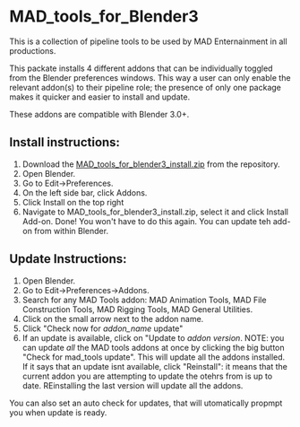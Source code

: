# MAD_tools_for_Blender3

This is a collection of pipeline tools to be used by MAD Enternainment in all productions.

This packate installs 4 different addons that can be individually toggled from the Blender preferences windows. This way a user can only enable the relevant addon(s) to their pipeline role; the presence of only one package makes it quicker and easier to install and update.

These addons are compatible with Blender 3.0+.

## Install instructions:
1. Download the [MAD_tools_for_blender3_install.zip](https://github.com/Betti83771/MAD_tools_for_Blender3/raw/main/MAD_tools_for_Blender3_install.zip) from the repository.
2. Open Blender.
3. Go to Edit->Preferences.
4. On the left side bar, click Addons.
5. Click Install on the top right
6. Navigate to MAD_tools_for_blender3_install.zip, select it and click Install Add-on.
Done! You won't have to do this again. You can update teh add-on from within Blender.

## Update Instructions:

1.  Open Blender.
2.  Go to Edit->Preferences->Addons.
3.  Search for any MAD Tools addon: MAD Animation Tools, MAD File Construction Tools, MAD Rigging Tools, MAD General Utilities.
4.  Click on the small arrow next to the addon name.
5.  Click "Check now for *addon_name* update"
6.  If an update is available, click on "Update to *addon version*.
NOTE: you can update *all* the MAD tools addons at once by clicking the big button "Check for mad_tools update". This will update all the addons installed.
If it says that an update isnt available, click "Reinstall": it means that the current addon you are attempting to update the otehrs from is up to date. REinstalling the last version will update all the addons.

You can also set an auto check for updates, that will utomatically propmpt you when update is ready. 
